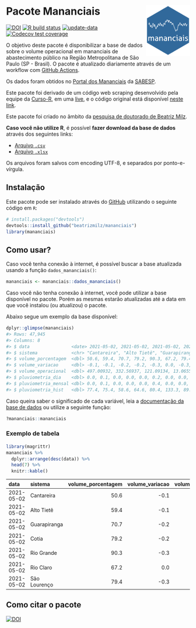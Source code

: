 
<!-- README.md is generated from README.Rmd. Please edit that file -->

# Pacote Mananciais <img src="man/figures/hexlogo.png" align="right" width = "120px"/>

<!-- badges: start -->

[![DOI](https://zenodo.org/badge/DOI/10.5281/zenodo.4319745.svg)](https://doi.org/10.5281/zenodo.4319745)
[![R build
status](https://github.com/beatrizmilz/mananciais/workflows/R-CMD-check/badge.svg)](https://github.com/beatrizmilz/mananciais/actions)
[![update-data](https://github.com/beatrizmilz/mananciais/actions/workflows/2-update_data.yaml/badge.svg)](https://github.com/beatrizmilz/mananciais/actions/workflows/2-update_data.yaml)
[![Codecov test
coverage](https://codecov.io/gh/beatrizmilz/mananciais/branch/master/graph/badge.svg)](https://codecov.io/gh/beatrizmilz/mananciais?branch=master)
<!-- badges: end -->

O objetivo deste pacote é disponibilizar a base de dados sobre o volume
operacional em mananciais de abastecimento público na Região
Metropolitana de São Paulo (SP - Brasil). O pacote é atualizado
diariamente através de um workflow com [GitHub
Actions](https://github.com/beatrizmilz/mananciais/actions).

Os dados foram obtidos no [Portal dos
Mananciais](http://mananciais.sabesp.com.br/Situacao) da
[SABESP](http://site.sabesp.com.br/site/Default.aspx).

Este pacote foi derivado de um código web scraping desenvolvido pela
equipe da [Curso-R](https://www.curso-r.com/), em uma
[live](https://youtu.be/jvZIxrMmOcQ), e o código original está
disponível [neste
link](https://github.com/curso-r/lives/blob/master/drafts/20200730_scraper_sabesp.R).

Este pacote foi criado no âmbito da [pesquisa de doutorado de Beatriz
Milz](https://beatrizmilz.github.io/tese/).

**Caso você não utilize R**, é possível **fazer download da base de
dados** através dos seguintes links:

-   [Arquivo
    `.csv`](https://github.com/beatrizmilz/mananciais/raw/master/inst/extdata/mananciais.csv)
-   [Arquivo
    `.xlsx`](https://github.com/beatrizmilz/mananciais/blob/master/inst/extdata/mananciais.xlsx?raw=true)

Os arquivos foram salvos com encoding UTF-8, e separados por
ponto-e-vírgula.

## Instalação

Este pacote pode ser instalado através do [GitHub](https://github.com/)
utilizando o seguinte código em `R`:

``` r
# install.packages("devtools")
devtools::install_github("beatrizmilz/mananciais")
library(mananciais)
```

## Como usar?

Caso você tenha conexão à internet, é possível buscar a base atualizada
usando a função `dados_mananciais()`:

``` r
mananciais <- mananciais::dados_mananciais() 
```

Caso você não tenha conexão à internet, você pode utilizar a base
disponível no pacote. Porém as mesmas estarão atualizadas até a data em
que você instalou (ou atualizou) o pacote.

Abaixo segue um exemplo da base disponível:

``` r
dplyr::glimpse(mananciais)
#> Rows: 47,945
#> Columns: 8
#> $ data                <date> 2021-05-02, 2021-05-02, 2021-05-02, 2021-05-02, 2…
#> $ sistema             <chr> "Cantareira", "Alto Tietê", "Guarapiranga", "Cotia…
#> $ volume_porcentagem  <dbl> 50.6, 59.4, 70.7, 79.2, 90.3, 67.2, 79.4, 50.7, 59…
#> $ volume_variacao     <dbl> -0.1, -0.1, -0.2, -0.2, -0.3, 0.0, -0.3, -0.1, -0.…
#> $ volume_operacional  <dbl> 497.00932, 332.56937, 121.09134, 13.06553, 101.268…
#> $ pluviometria_dia    <dbl> 0.0, 0.1, 0.0, 0.0, 0.0, 0.2, 0.0, 0.0, 0.0, 0.0, …
#> $ pluviometria_mensal <dbl> 0.0, 0.1, 0.0, 0.0, 0.0, 0.4, 0.0, 0.0, 0.0, 0.0, …
#> $ pluviometria_hist   <dbl> 77.4, 75.4, 58.6, 64.6, 80.4, 133.3, 89.3, 77.4, 7…
```

Caso queira saber o significado de cada variável, leia a [documentação
da base de
dados](https://beatrizmilz.github.io/mananciais/reference/mananciais.html)
ou utilize a seguinte função:

``` r
?mananciais::mananciais
```

### Exemplo de tabela

``` r
library(magrittr)
mananciais %>% 
  dplyr::arrange(desc(data)) %>% 
  head(7) %>%
  knitr::kable()
```

| data       | sistema      | volume\_porcentagem | volume\_variacao | volume\_operacional | pluviometria\_dia | pluviometria\_mensal | pluviometria\_hist |
|:-----------|:-------------|--------------------:|-----------------:|--------------------:|------------------:|---------------------:|-------------------:|
| 2021-05-02 | Cantareira   |                50.6 |             -0.1 |           497.00932 |               0.0 |                  0.0 |               77.4 |
| 2021-05-02 | Alto Tietê   |                59.4 |             -0.1 |           332.56937 |               0.1 |                  0.1 |               75.4 |
| 2021-05-02 | Guarapiranga |                70.7 |             -0.2 |           121.09134 |               0.0 |                  0.0 |               58.6 |
| 2021-05-02 | Cotia        |                79.2 |             -0.2 |            13.06553 |               0.0 |                  0.0 |               64.6 |
| 2021-05-02 | Rio Grande   |                90.3 |             -0.3 |           101.26800 |               0.0 |                  0.0 |               80.4 |
| 2021-05-02 | Rio Claro    |                67.2 |              0.0 |             9.18208 |               0.2 |                  0.4 |              133.3 |
| 2021-05-02 | São Lourenço |                79.4 |             -0.3 |            70.55848 |               0.0 |                  0.0 |               89.3 |

## Como citar o pacote

[![DOI](https://zenodo.org/badge/DOI/10.5281/zenodo.4319745.svg)](https://doi.org/10.5281/zenodo.4319745)
